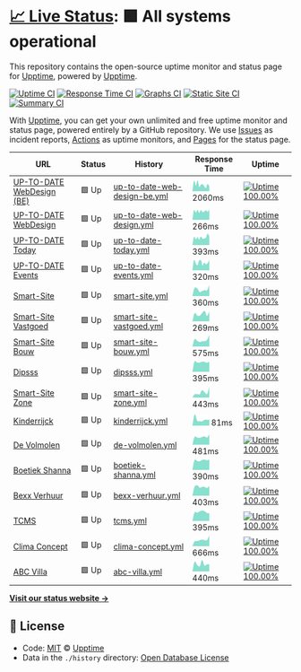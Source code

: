 # [📈 Live Status](https://upptime.github.io/upptime): <!--live status--> **🟩 All systems operational**

This repository contains the open-source uptime monitor and status page for [Upptime](https://upptime.js.org), powered by [Upptime](https://github.com/upptime/upptime).

[![Uptime CI](https://github.com/koj-co/upptime/workflows/Uptime%20CI/badge.svg)](https://github.com/koj-co/upptime/actions?query=workflow%3A%22Uptime+CI%22)
[![Response Time CI](https://github.com/koj-co/upptime/workflows/Response%20Time%20CI/badge.svg)](https://github.com/koj-co/upptime/actions?query=workflow%3A%22Response+Time+CI%22)
[![Graphs CI](https://github.com/koj-co/upptime/workflows/Graphs%20CI/badge.svg)](https://github.com/koj-co/upptime/actions?query=workflow%3A%22Graphs+CI%22)
[![Static Site CI](https://github.com/koj-co/upptime/workflows/Static%20Site%20CI/badge.svg)](https://github.com/koj-co/upptime/actions?query=workflow%3A%22Static+Site+CI%22)
[![Summary CI](https://github.com/koj-co/upptime/workflows/Summary%20CI/badge.svg)](https://github.com/koj-co/upptime/actions?query=workflow%3A%22Summary+CI%22)

With [Upptime](https://upptime.js.org), you can get your own unlimited and free uptime monitor and status page, powered entirely by a GitHub repository. We use [Issues](https://github.com/upptime/upptime/issues) as incident reports, [Actions](https://github.com/upptime/upptime/actions) as uptime monitors, and [Pages](https://upptime.github.io/upptime) for the status page.

<!--start: status pages-->
<!-- This summary is generated by Upptime (https://github.com/upptime/upptime) -->
<!-- Do not edit this manually, your changes will be overwritten -->

| URL                                                             | Status | History                                                                                                                        | Response Time                                                                                  | Uptime                                                                                                                                                                                                                                                           |
| --------------------------------------------------------------- | ------ | ------------------------------------------------------------------------------------------------------------------------------ | ---------------------------------------------------------------------------------------------- | ---------------------------------------------------------------------------------------------------------------------------------------------------------------------------------------------------------------------------------------------------------------- |
| [UP-TO-DATE WebDesign (BE)](https://www.uptodatewebdesign.be)   | 🟩 Up  | [up-to-date-web-design-be.yml](https://github.com/jgui1129/uptodate-sites/commits/master/history/up-to-date-web-design-be.yml) | <img alt="Response time graph" src="./graphs/up-to-date-web-design-be.png" height="20"> 2060ms | [![Uptime 100.00%](https://img.shields.io/endpoint?url=https%3A%2F%2Fraw.githubusercontent.com%2Fjgui1129%2Fuptodate-sites%2Fmaster%2Fapi%2Fup-to-date-web-design-be%2Fuptime.json)](https://jgui1129.github.io/uptodate-sites/history/up-to-date-web-design-be) |
| [UP-TO-DATE WebDesign](https://www.uptodatewebdesign.com)       | 🟩 Up  | [up-to-date-web-design.yml](https://github.com/jgui1129/uptodate-sites/commits/master/history/up-to-date-web-design.yml)       | <img alt="Response time graph" src="./graphs/up-to-date-web-design.png" height="20"> 266ms     | [![Uptime 100.00%](https://img.shields.io/endpoint?url=https%3A%2F%2Fraw.githubusercontent.com%2Fjgui1129%2Fuptodate-sites%2Fmaster%2Fapi%2Fup-to-date-web-design%2Fuptime.json)](https://jgui1129.github.io/uptodate-sites/history/up-to-date-web-design)       |
| [UP-TO-DATE Today](https://www.uptodate-today.be)               | 🟩 Up  | [up-to-date-today.yml](https://github.com/jgui1129/uptodate-sites/commits/master/history/up-to-date-today.yml)                 | <img alt="Response time graph" src="./graphs/up-to-date-today.png" height="20"> 393ms          | [![Uptime 100.00%](https://img.shields.io/endpoint?url=https%3A%2F%2Fraw.githubusercontent.com%2Fjgui1129%2Fuptodate-sites%2Fmaster%2Fapi%2Fup-to-date-today%2Fuptime.json)](https://jgui1129.github.io/uptodate-sites/history/up-to-date-today)                 |
| [UP-TO-DATE Events](https://events.uptodatewebdesign.be)        | 🟩 Up  | [up-to-date-events.yml](https://github.com/jgui1129/uptodate-sites/commits/master/history/up-to-date-events.yml)               | <img alt="Response time graph" src="./graphs/up-to-date-events.png" height="20"> 320ms         | [![Uptime 100.00%](https://img.shields.io/endpoint?url=https%3A%2F%2Fraw.githubusercontent.com%2Fjgui1129%2Fuptodate-sites%2Fmaster%2Fapi%2Fup-to-date-events%2Fuptime.json)](https://jgui1129.github.io/uptodate-sites/history/up-to-date-events)               |
| [Smart-Site](https://www.smart-site.be)                         | 🟩 Up  | [smart-site.yml](https://github.com/jgui1129/uptodate-sites/commits/master/history/smart-site.yml)                             | <img alt="Response time graph" src="./graphs/smart-site.png" height="20"> 360ms                | [![Uptime 100.00%](https://img.shields.io/endpoint?url=https%3A%2F%2Fraw.githubusercontent.com%2Fjgui1129%2Fuptodate-sites%2Fmaster%2Fapi%2Fsmart-site%2Fuptime.json)](https://jgui1129.github.io/uptodate-sites/history/smart-site)                             |
| [Smart-Site Vastgoed](https://vastgoed-smart-site.blogspot.com) | 🟩 Up  | [smart-site-vastgoed.yml](https://github.com/jgui1129/uptodate-sites/commits/master/history/smart-site-vastgoed.yml)           | <img alt="Response time graph" src="./graphs/smart-site-vastgoed.png" height="20"> 269ms       | [![Uptime 100.00%](https://img.shields.io/endpoint?url=https%3A%2F%2Fraw.githubusercontent.com%2Fjgui1129%2Fuptodate-sites%2Fmaster%2Fapi%2Fsmart-site-vastgoed%2Fuptime.json)](https://jgui1129.github.io/uptodate-sites/history/smart-site-vastgoed)           |
| [Smart-Site Bouw](https://bouw-smart-site.blogspot.com)         | 🟩 Up  | [smart-site-bouw.yml](https://github.com/jgui1129/uptodate-sites/commits/master/history/smart-site-bouw.yml)                   | <img alt="Response time graph" src="./graphs/smart-site-bouw.png" height="20"> 575ms           | [![Uptime 100.00%](https://img.shields.io/endpoint?url=https%3A%2F%2Fraw.githubusercontent.com%2Fjgui1129%2Fuptodate-sites%2Fmaster%2Fapi%2Fsmart-site-bouw%2Fuptime.json)](https://jgui1129.github.io/uptodate-sites/history/smart-site-bouw)                   |
| [Dipsss](https://www.dipsss.be)                                 | 🟩 Up  | [dipsss.yml](https://github.com/jgui1129/uptodate-sites/commits/master/history/dipsss.yml)                                     | <img alt="Response time graph" src="./graphs/dipsss.png" height="20"> 395ms                    | [![Uptime 100.00%](https://img.shields.io/endpoint?url=https%3A%2F%2Fraw.githubusercontent.com%2Fjgui1129%2Fuptodate-sites%2Fmaster%2Fapi%2Fdipsss%2Fuptime.json)](https://jgui1129.github.io/uptodate-sites/history/dipsss)                                     |
| [Smart-Site Zone](https://www.kinderrijck.be)                   | 🟩 Up  | [smart-site-zone.yml](https://github.com/jgui1129/uptodate-sites/commits/master/history/smart-site-zone.yml)                   | <img alt="Response time graph" src="./graphs/smart-site-zone.png" height="20"> 443ms           | [![Uptime 100.00%](https://img.shields.io/endpoint?url=https%3A%2F%2Fraw.githubusercontent.com%2Fjgui1129%2Fuptodate-sites%2Fmaster%2Fapi%2Fsmart-site-zone%2Fuptime.json)](https://jgui1129.github.io/uptodate-sites/history/smart-site-zone)                   |
| [Kinderrijck](https://www.kinderrijck.be)                       | 🟩 Up  | [kinderrijck.yml](https://github.com/jgui1129/uptodate-sites/commits/master/history/kinderrijck.yml)                           | <img alt="Response time graph" src="./graphs/kinderrijck.png" height="20"> 81ms                | [![Uptime 100.00%](https://img.shields.io/endpoint?url=https%3A%2F%2Fraw.githubusercontent.com%2Fjgui1129%2Fuptodate-sites%2Fmaster%2Fapi%2Fkinderrijck%2Fuptime.json)](https://jgui1129.github.io/uptodate-sites/history/kinderrijck)                           |
| [De Volmolen](https://www.vakantieverblijfvolmolen.be)          | 🟩 Up  | [de-volmolen.yml](https://github.com/jgui1129/uptodate-sites/commits/master/history/de-volmolen.yml)                           | <img alt="Response time graph" src="./graphs/de-volmolen.png" height="20"> 481ms               | [![Uptime 100.00%](https://img.shields.io/endpoint?url=https%3A%2F%2Fraw.githubusercontent.com%2Fjgui1129%2Fuptodate-sites%2Fmaster%2Fapi%2Fde-volmolen%2Fuptime.json)](https://jgui1129.github.io/uptodate-sites/history/de-volmolen)                           |
| [Boetiek Shanna](https://www.boetiekshanna.be)                  | 🟩 Up  | [boetiek-shanna.yml](https://github.com/jgui1129/uptodate-sites/commits/master/history/boetiek-shanna.yml)                     | <img alt="Response time graph" src="./graphs/boetiek-shanna.png" height="20"> 390ms            | [![Uptime 100.00%](https://img.shields.io/endpoint?url=https%3A%2F%2Fraw.githubusercontent.com%2Fjgui1129%2Fuptodate-sites%2Fmaster%2Fapi%2Fboetiek-shanna%2Fuptime.json)](https://jgui1129.github.io/uptodate-sites/history/boetiek-shanna)                     |
| [Bexx Verhuur](https://www.bexxverhuur.be)                      | 🟩 Up  | [bexx-verhuur.yml](https://github.com/jgui1129/uptodate-sites/commits/master/history/bexx-verhuur.yml)                         | <img alt="Response time graph" src="./graphs/bexx-verhuur.png" height="20"> 403ms              | [![Uptime 100.00%](https://img.shields.io/endpoint?url=https%3A%2F%2Fraw.githubusercontent.com%2Fjgui1129%2Fuptodate-sites%2Fmaster%2Fapi%2Fbexx-verhuur%2Fuptime.json)](https://jgui1129.github.io/uptodate-sites/history/bexx-verhuur)                         |
| [TCMS](https://www.tcms.be)                                     | 🟩 Up  | [tcms.yml](https://github.com/jgui1129/uptodate-sites/commits/master/history/tcms.yml)                                         | <img alt="Response time graph" src="./graphs/tcms.png" height="20"> 395ms                      | [![Uptime 100.00%](https://img.shields.io/endpoint?url=https%3A%2F%2Fraw.githubusercontent.com%2Fjgui1129%2Fuptodate-sites%2Fmaster%2Fapi%2Ftcms%2Fuptime.json)](https://jgui1129.github.io/uptodate-sites/history/tcms)                                         |
| [Clima Concept](https://www.climaconcept.be/)                   | 🟩 Up  | [clima-concept.yml](https://github.com/jgui1129/uptodate-sites/commits/master/history/clima-concept.yml)                       | <img alt="Response time graph" src="./graphs/clima-concept.png" height="20"> 666ms             | [![Uptime 100.00%](https://img.shields.io/endpoint?url=https%3A%2F%2Fraw.githubusercontent.com%2Fjgui1129%2Fuptodate-sites%2Fmaster%2Fapi%2Fclima-concept%2Fuptime.json)](https://jgui1129.github.io/uptodate-sites/history/clima-concept)                       |
| [ABC Villa](https://www.abcvilla.be)                            | 🟩 Up  | [abc-villa.yml](https://github.com/jgui1129/uptodate-sites/commits/master/history/abc-villa.yml)                               | <img alt="Response time graph" src="./graphs/abc-villa.png" height="20"> 440ms                 | [![Uptime 100.00%](https://img.shields.io/endpoint?url=https%3A%2F%2Fraw.githubusercontent.com%2Fjgui1129%2Fuptodate-sites%2Fmaster%2Fapi%2Fabc-villa%2Fuptime.json)](https://jgui1129.github.io/uptodate-sites/history/abc-villa)                               |

<!--end: status pages-->

[**Visit our status website →**](https://upptime.github.io/upptime)

## 📄 License

- Code: [MIT](./LICENSE) © [Upptime](https://upptime.js.org)
- Data in the `./history` directory: [Open Database License](https://opendatacommons.org/licenses/odbl/1-0/)
